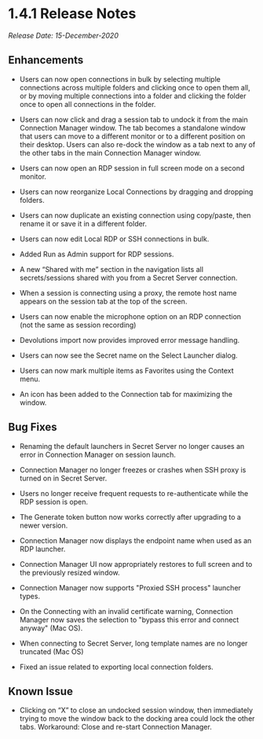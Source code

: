 [title]: # (1.4.1 Release)
[tags]: # (release notes)
[priority]: # (890)
# 1.4.1 Release Notes

*Release Date: 15-December-2020*

## Enhancements

* Users can now open connections in bulk by selecting multiple connections across multiple folders and clicking once to open them all, or by moving multiple connections into a folder and clicking the folder once to open all connections in the folder.

* Users can now click and drag a session tab to undock it from the main Connection Manager window. The tab becomes a standalone window that users can move to a different monitor or to a different position on their desktop. Users can also re-dock the window as a tab next to any of the other tabs in the main Connection Manager window.

* Users can now open an RDP session in full screen mode on a second monitor.

* Users can now reorganize Local Connections by dragging and dropping folders.

* Users can now duplicate an existing connection using copy/paste, then rename it or save it in a different folder.

* Users can now edit Local RDP or SSH connections in bulk.

* Added Run as Admin support for RDP sessions.

* A new “Shared with me” section in the navigation lists all secrets/sessions shared with you from a Secret Server connection.

* When a session is connecting using a proxy, the remote host name appears on the session tab at the top of the screen.

* Users can now enable the microphone option on an RDP connection (not the same as session recording)

* Devolutions import now provides improved error message handling.

* Users can now see the Secret name on the Select Launcher dialog.

* Users can now mark multiple items as Favorites using the Context menu.

* An icon has been added to the Connection tab for maximizing the window.


## Bug Fixes

* Renaming the default launchers in Secret Server no longer causes an error in Connection Manager on session launch.

* Connection Manager no longer freezes or crashes when SSH proxy is turned on in Secret Server.

* Users no longer receive frequent requests to re-authenticate while the RDP session is open.

* The Generate token button now works correctly after upgrading to a newer version.

* Connection Manager now displays the endpoint name when used as an RDP launcher.

* Connection Manager UI now appropriately restores to full screen and to the previously resized window.

* Connection Manager now supports "Proxied SSH process" launcher types.

* On the Connecting with an invalid certificate warning, Connection Manager now saves the selection to "bypass this error and connect anyway" (Mac OS).

* When connecting to Secret Server, long template names are no longer truncated (Mac OS)

* Fixed an issue related to exporting local connection folders.


## Known Issue

* Clicking on “X” to close an undocked session window, then immediately trying to move the window back to the docking area could lock the other tabs.
Workaround: Close and re-start Connection Manager.
